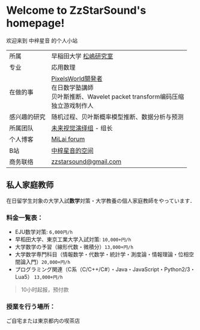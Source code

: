 # Welcome to ZzStarSound's homepage!

欢迎来到 中梓星音 的个人小站

|||
|---|---|
| 所属 | 早稲田大学 [松嶋研究室](http://www.matsu.mgmt.waseda.ac.jp/labo/index) |
| 专业 | 応用数理 |
| 在做的事 |  [PixelsWorld開発者](https://milai.tech/products/PixelsWorld/) <br> 在日数学塾講師 <br> 贝叶斯推断、Wavelet packet transform编码压缩<br> 独立游戏制作人|
|感兴趣的研究| 随机过程、贝叶斯概率模型推断、数据分析与预测 | 
| 所属团队 | [未来视觉演绎组](https://milai.tech) - 组长 |
| 个人博客 | [MiLai forum](https://world.milai.tech) |
|B站|[中梓星音的空间](https://space.bilibili.com/564908)|
| 商务联络 | [zzstarsound@gmail.com](mailto:zzstarsound@gmail.com)  |

## 私人家庭教师

在日留学生対象の大学入試**数学**対策・大学教養の個人家庭教師をやっています．

### 料金一覧表：

- EJU数学对策: `6,000円/h`
- 早稻田大学、東京工業大学入試対策: `10,000+円/h`
- 大学数学の予習（線形代数・微積分）`13,000+円/h`
- 大学数学専門科目（情報数学・代数学・統計学・測度論・情報理論・位相空間論入門）`20,000+円/h`
- プログラミング関連（C系（C/C++/C#）・Java・JavaScript・Python2/3・Lua5） `13,000+円/h`

> 10小时起报，预付款

### 授業を行う場所：

ご自宅または東京都内の喫茶店

